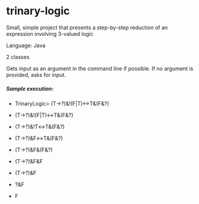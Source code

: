 # trinary-logic
Small, simple project that presents a step-by-step reduction of an expression involving 3-valued logic

Language: Java

2 classes

Gets input as an argument in the command line if possible. If no argument is provided, asks for input.

##### Sample execution:

* TrinaryLogic> (T->?)&!(F|T)<->T&(F&?)

* (T→?)&!(F|T)↔T&(F&?)

* (T→?)&!T↔T&(F&?)

* (T→?)&F↔T&(F&?)

* (T→?)&F&(F&?)

* (T→?)&F&F

* (T→?)&F

* ?&F

* F
